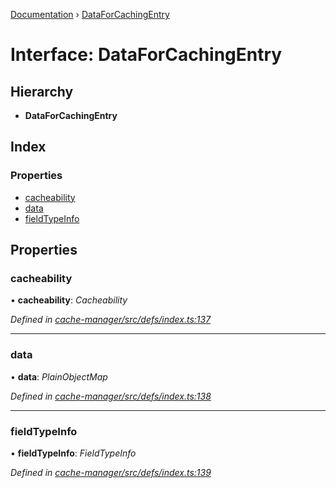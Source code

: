 [Documentation](../README.md) › [DataForCachingEntry](dataforcachingentry.md)

# Interface: DataForCachingEntry

## Hierarchy

* **DataForCachingEntry**

## Index

### Properties

* [cacheability](dataforcachingentry.md#cacheability)
* [data](dataforcachingentry.md#data)
* [fieldTypeInfo](dataforcachingentry.md#fieldtypeinfo)

## Properties

###  cacheability

• **cacheability**: *Cacheability*

*Defined in [cache-manager/src/defs/index.ts:137](https://github.com/badbatch/graphql-box/blob/85ed3ddc/packages/cache-manager/src/defs/index.ts#L137)*

___

###  data

• **data**: *PlainObjectMap*

*Defined in [cache-manager/src/defs/index.ts:138](https://github.com/badbatch/graphql-box/blob/85ed3ddc/packages/cache-manager/src/defs/index.ts#L138)*

___

###  fieldTypeInfo

• **fieldTypeInfo**: *FieldTypeInfo*

*Defined in [cache-manager/src/defs/index.ts:139](https://github.com/badbatch/graphql-box/blob/85ed3ddc/packages/cache-manager/src/defs/index.ts#L139)*
